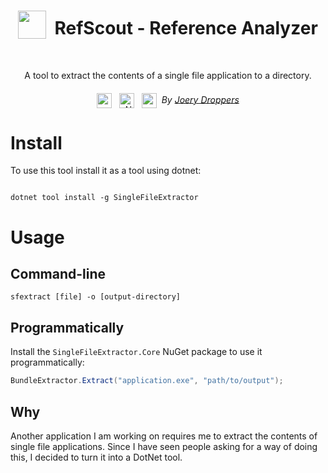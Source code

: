 <h1 align="center"><img src="https://svgur.com/i/_YV.svg" height="45" valign="text-bottom">&nbsp;&nbsp;RefScout - Reference Analyzer</h1></br>
<p align="center">
  A tool to extract the contents of a single file application to a directory.

</p>

<h6 align="center">
  <img src="https://img.shields.io/badge/License-MIT-yellow.svg" height="24" valign="middle">&nbsp;&nbsp;
  <a href="https://dotnet.microsoft.com/download" alt=".NET target"><img alt=".NET target" src="https://img.shields.io/badge/dynamic/xml?color=%23512bd4&label=target&query=%2F%2FTargetFramework%5B1%5D&url=https%3A%2F%2Fraw.githubusercontent.com%2FZacharyPatten%2FTowel%2Fmain%2FSources%2FTowel%2FTowel.csproj&logo=.net" title="Go To .NET Download" height="24" valign="middle"></a>&nbsp;&nbsp;
  <img src= "https://joery.nl/static/vector/logo.svg" height="24" valign="middle">&nbsp;&nbsp;By <a href="https://joery.nl">Joery Droppers</a>
</h6>

# Install
To use this tool install it as a tool using dotnet:
```

dotnet tool install -g SingleFileExtractor
```

# Usage
## Command-line


```
sfextract [file] -o [output-directory]
```

## Programmatically

Install the `SingleFileExtractor.Core` NuGet package to use it programmatically:
```csharp
BundleExtractor.Extract("application.exe", "path/to/output");
```

## Why
Another application I am working on requires me to extract the contents of single file applications. Since I have seen people asking for a way of doing this, I decided to turn it into a DotNet tool. 
